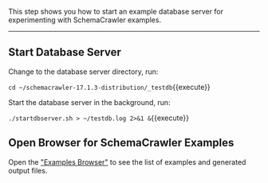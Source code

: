 This step shows you how to start an example database server for experimenting with SchemaCrawler examples.

-----

## Start Database Server

Change to the database server directory, run:

`cd ~/schemacrawler-17.1.3-distribution/_testdb`{{execute}}

Start the database server in the background, run:

`./startdbserver.sh > ~/testdb.log 2>&1 &`{{execute}}


## Open Browser for SchemaCrawler Examples

Open the ["Examples Browser"](https://[[HOST_SUBDOMAIN]]-80-[[KATACODA_HOST]].environments.katacoda.com) to see the list of examples and generated output files.
